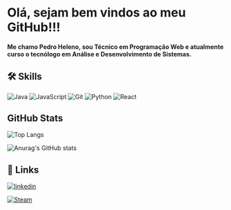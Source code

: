 # Olá, sejam bem vindos ao meu GitHub!!!


#### Me chamo Pedro Heleno, sou Técnico em Programação Web e atualmente curso o tecnólogo em Análise e Desenvolvimento de Sistemas.



## 🛠 Skills

![Java](https://img.shields.io/badge/Java-ED8B00?style=for-the-badge&logo=java&logoColor=white) 
![JavaScript](https://img.shields.io/badge/JavaScript-323330?style=for-the-badge&logo=javascript&logoColor=F7DF1E) 
![Git](https://img.shields.io/badge/Git-F05032?style=for-the-badge&logo=git&logoColor=white) 
![Python](https://img.shields.io/badge/Python-3776AB?style=for-the-badge&logo=python&logoColor=white)
![React](https://img.shields.io/badge/React-20232A?style=for-the-badge&logo=react&logoColor=61DAFB)

 ## GitHub Stats

![Top Langs](https://github-readme-stats.vercel.app/api/top-langs/?username=StayInPluton&layout=compact&theme=dark)

![Anurag's GitHub stats](https://github-readme-stats.vercel.app/api?username=StayInPluton&show_icons=&theme=dark)

## 🔗 Links
[![linkedin](https://img.shields.io/badge/linkedin-0A66C2?style=for-the-badge&logo=linkedin&logoColor=white)](https://www.linkedin.com/in/pedro-barros-404587220/)

[![Steam](https://img.shields.io/badge/Steam-000000?style=for-the-badge&logo=steam&logoColor=white)](https://steamcommunity.com/id/Pedruuu/)

